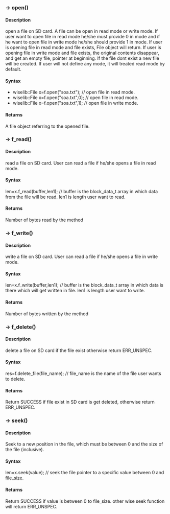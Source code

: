 <h3>-> open()</h3>

<h4>Description</h4>

open a file on SD card. A file can be open in read mode or write mode. If user want to open file in read mode he/she must provide 0
in mode and if he want to open file in write mode he/she should provide 1 in mode. If user is opening file in read mode and file 
exists, File object will return. If user is opening file in write mode and file exists, the original contents disappear,
and get an empty file, pointer at beginning. If the file dont exist a new file will be created. If user will not define any mode,
it will treated read mode by default.

<h4>Syntax</h4>

* wiselib::File<Os> x=f.open("soa.txt"); 	 // open file in read mode.
* wiselib::File<Os> x=f.open("soa.txt",0); // open file in read mode.
* wiselib::File<Os> x=f.open("soa.txt",1); // open file in write mode.

<h4>Returns</h4>

A file object referring to the opened file.

<h3>-> f_read()</h3>

<h4>Description</h4>

read a file on SD card. User can read a file if he/she opens a file in read mode.

<h4>Syntax</h4>

len=x.f_read(buffer,len1); // buffer is the block_data_t array in which data from the file will be read. len1 is length user want to read.

<h4>Returns</h4>

Number of bytes read by the method

<h3>-> f_write()</h3>

<h4>Description</h4>

write a file on SD card. User can read a file if he/she opens a file in write mode.

<h4>Syntax</h4>

len=x.f_write(buffer,len1); // buffer is the block_data_t array in which data is there which will get written in file. 
len1 is length user want to write.

<h4>Returns</h4>

Number of bytes written by the method

<h3>-> f_delete()</h3>

<h4>Description</h4>

delete a file on SD card if the file exist otherwise return ERR_UNSPEC.

<h4>Syntax</h4>

res=f.delete_file(file_name); // file_name is the name of the file user wants to delete.

<h4>Returns</h4>

Return SUCCESS if file exist in SD card is get deleted, otherwise return ERR_UNSPEC.

<h3>-> seek()</h3>

<h4>Description</h4>

Seek to a new position in the file, which must be between 0 and the size of the file (inclusive). 

<h4>Syntax</h4>

len=x.seek(value); // seek the file pointer to a specific value between 0 and file_size.

<h4>Returns</h4>

Return SUCCESS if value is between 0 to file_size. other wise seek function will return ERR_UNSPEC.

